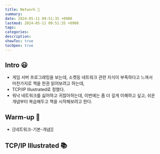 ```yaml
---
title: Network 🦉
summary: 
date: 2024-05-11 09:51:35 +0900
lastmod: 2024-05-11 09:51:35 +0900
tags: 
categories: 
description: 
showToc: true
tocOpen: true
---
```


## Intro 😃

- 게임 서버 프로그래밍을 보는데, 소켓등 네트워크 관련 지식이 부족하다고 느껴서 마찬가지로 책을 한권 읽어보려고 하는데,
- TCP/IP Illustrated로 정했다.
- 워낙 네트워크를 싫어하고 귀찮아하는데, 이번에는 좀 더 깊게 이해하고 싶고, 쉬운 개념부터 복습해두고 책을 시작해보려고 한다.

## Warm-up 👋

- [[네트워크-기본-개념]]

## TCP/IP Illustrated 📚

